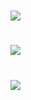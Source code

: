 # [![](https://img.youtube.com/vi/wqXKtsXpp2A/maxresdefault.jpg)](https://www.youtube.com/watch?v=wqXKtsXpp2A)
# [![](https://img.youtube.com/vi/2ZoIHGC-xZU/maxresdefault.jpg)](https://www.youtube.com/watch?v=2ZoIHGC-xZU)
# [![](https://img.youtube.com/vi/pCC6qbAnX00/maxresdefault.jpg)](https://www.youtube.com/watch?v=pCC6qbAnX00)

